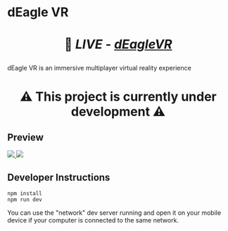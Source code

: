 # dEagle VR

# <p align='center'> 🔗 _LIVE_ - [_**dEagleVR**_](https://deaglegame.herokuapp.com/)</p>

dEagle VR is an immersive multiplayer virtual reality experience

# <p align='center'> **⚠️ This project is currently under development ⚠️**

## Preview

<a href="https://deaglegenerator.vercel.app/" target="_blank">
  <img src="https://i.imgur.com/xOYEgFz.png"> 
</a>

<a href="https://deaglegenerator.vercel.app/" target="_blank">
  <img src="https://i.imgur.com/HEBbjmj.png"> 
</a>

## Developer Instructions

```
npm install
npm run dev
```

You can use the "network" dev server running and open it on your mobile device if your computer is connected to the same network.
